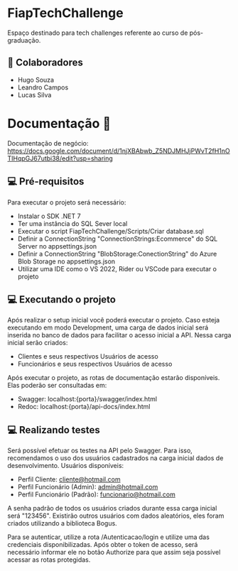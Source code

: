 # FiapTechChallenge
Espaço destinado para tech challenges referente ao curso de pós-graduação.

## 🤝 Colaboradores
* Hugo Souza
* Leandro Campos
* Lucas Silva

# Documentação 📜

Documentação de negócio: https://docs.google.com/document/d/1njXBAbwb_Z5NDJMHJjPWvT2fH1nOTIHqpGJ67utbi38/edit?usp=sharing

## 💻 Pré-requisitos

Para executar o projeto será necessário:

* Instalar o SDK .NET 7
* Ter uma instância do SQL Sever local
* Executar o script FiapTechChallenge/Scripts/Criar database.sql
* Definir a ConnectionString "ConnectionStrings:Ecommerce" do SQL Server no appsettings.json
* Definir a ConnectionString "BlobStorage:ConectionString" do Azure Blob Storage no appsettings.json
* Utilizar uma IDE como o VS 2022, Rider ou VSCode para executar o projeto

## 💻 Executando o projeto
Após realizar o setup inicial você poderá executar o projeto. Caso esteja executando em modo Development, uma carga de dados inicial será inserida no banco de dados para facilitar o acesso inicial a API.
Nessa carga inicial serão criados:
* Clientes e seus respectivos Usuários de acesso
* Funcionários e seus respectivos Usuários de acesso

Após executar o projeto, as rotas de documentação estarão disponíveis. Elas poderão ser consultadas em:
* Swagger: localhost:{porta}/swagger/index.html
* Redoc: localhost:{porta}/api-docs/index.html

## 💻 Realizando testes
Será possível efetuar os testes na API pelo Swagger. Para isso, recomendamos o uso dos usuários cadastrados na carga inicial dados de desenvolvimento.
Usuários disponíveis:
* Perfil Cliente: cliente@hotmail.com
* Perfil Funcionário (Admin): admin@hotmail.com
* Perfil Funcionário (Padrão): funcionario@hotmail.com
  
A senha padrão de todos os usuários criados durante essa carga inicial será "123456". Existirão outros usuários com dados aleatórios, eles foram criados utilizando a biblioteca Bogus.

Para se autenticar, utilize a rota /Autenticacao/login e utilize uma das credenciais disponibilizadas. Após obter o token de acesso, será necessário informar ele no botão Authorize para que assim seja possível acessar as rotas protegidas.

